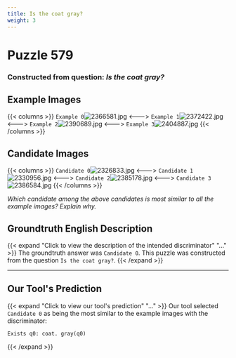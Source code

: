 ```yaml
---
title: Is the coat gray?
weight: 3
---
```


# Puzzle 579
### Constructed from question: _Is the coat gray?_


## Example Images
{{< columns >}}
`Example 0`![2366581.jpg](/gqa_images/2366581.jpg)
<--->
`Example 1`![2372422.jpg](/gqa_images/2372422.jpg)
<--->
`Example 2`![2390689.jpg](/gqa_images/2390689.jpg)
<--->
`Example 3`![2404887.jpg](/gqa_images/2404887.jpg)
{{< /columns >}}

## Candidate Images
{{< columns >}}
`Candidate 0`![2326833.jpg](/gqa_images/2326833.jpg)
<--->
`Candidate 1`![2330956.jpg](/gqa_images/2330956.jpg)
<--->
`Candidate 2`![2385178.jpg](/gqa_images/2385178.jpg)
<--->
`Candidate 3`![2386584.jpg](/gqa_images/2386584.jpg)
{{< /columns >}}

*Which candidate among the above candidates is most similar to all the example images? Explain why.*

## Groundtruth English Description

{{< expand "Click to view the description of the intended discriminator" "..." >}}
The groundtruth answer was `Candidate 0`. This puzzle was constructed from the question `Is the coat gray?`.
{{< /expand >}}

---

## Our Tool's Prediction

{{< expand "Click to view our tool's prediction" "..." >}}
Our tool selected `Candidate 0` as being the most similar to the example images with the discriminator:
```plaintext
Exists q0: coat. gray(q0)
```
{{< /expand >}}
